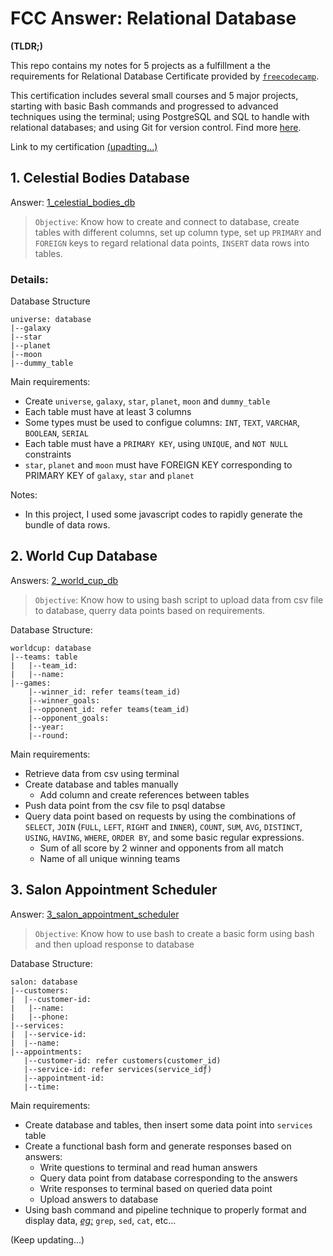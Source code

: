 # FCC Answer: Relational Database

<strong>(TLDR;)</strong>

This repo contains my notes for 5 projects as a fulfillment a the requirements for Relational Database Certificate provided by <code>[freecodecamp](https://www.freecodecamp.org)</code>.

This certification includes several small courses and 5 major projects, starting with basic Bash commands and progressed to advanced techniques using the terminal; using PostgreSQL and SQL to handle with relational databases; and using Git for version control. Find more [here](https://www.freecodecamp.org/learn/relational-database).

Link to my certification [(upadting...)]()

## 1. Celestial Bodies Database

Answer: [1_celestial_bodies_db](https://github.com/ndtrung-dev/relational-db-fcc/tree/main/1_celestial_bodies_db)

> <code>Objective</code>: Know how to create and connect to database, create tables with different columns, set up column type, set up <code>PRIMARY</code> and <code>FOREIGN</code> keys to regard relational data points, <code>INSERT</code> data rows into tables.

### Details:

Database Structure

    universe: database
    |--galaxy
    |--star
    |--planet
    |--moon
    |--dummy_table

Main requirements:

- Create <code>universe</code>, <code>galaxy</code>, <code>star</code>, <code>planet</code>, <code>moon</code> and <code>dummy_table</code>
- Each table must have at least 3 columns
- Some types must be used to configue columns: <code>INT</code>, <code>TEXT</code>, <code>VARCHAR</code>, <code>BOOLEAN</code>, <code>SERIAL</code>
- Each table must have a <code>PRIMARY KEY</code>, using <code>UNIQUE</code>, and <code>NOT NULL</code> constraints
- <code>star</code>, <code>planet</code> and <code>moon</code> must have FOREIGN KEY corresponding to PRIMARY KEY of <code>galaxy</code>, <code>star</code> and <code>planet</code>

Notes:

- In this project, I used some javascript codes to rapidly generate the bundle of data rows.

## 2. World Cup Database

Answers: [2_world_cup_db](https://github.com/ndtrung-dev/relational-db-fcc/tree/main/2_world_cup_db)

> <code>Objective</code>: Know how to using bash script to upload data from csv file to database, querry data points based on requirements.

Database Structure:

    worldcup: database
    |--teams: table
    |   |--team_id:
    |   |--name:
    |--games:
        |--winner_id: refer teams(team_id)
        |--winner_goals: 
        |--opponent_id: refer teams(team_id)
        |--opponent_goals:
        |--year:
        |--round: 

Main requirements:
- Retrieve data from csv using terminal
- Create database and tables manually
    - Add column and create references between tables
- Push data point from the csv file to psql databse
- Query data point based on requests by using the combinations of <code>SELECT</code>, <code>JOIN</code> (<code>FULL</code>, <code>LEFT</code>, <code>RIGHT</code> and <code>INNER</code>), <code>COUNT</code>, <code>SUM</code>, <code>AVG</code>, <code>DISTINCT</code>, <code>USING</code>, <code>HAVING</code>, <code>WHERE</code>, <code>ORDER BY</code>, and some basic regular expressions.
    - Sum of all score by 2 winner and opponents from all match
    - Name of all unique winning teams 

## 3. Salon Appointment Scheduler

Answer: [3_salon_appointment_scheduler](https://github.com/ndtrung-dev/relational-db-fcc/tree/main/3_salon_appointment_scheduler)

> <code>Objective</code>: Know how to use bash to create a basic form using bash and then upload response to database

Database Structure:

    salon: database
    |--customers:
    |  |--customer-id:
    |   |--name:
    |   |--phone:
    |--services:
    |  |--service-id:
    |  |--name:
    |--appointments:
       |--customer-id: refer customers(customer_id)
       |--service-id: refer services(service_idƒ)
       |--appointment-id:
       |--time:

Main requirements:
- Create database and tables, then insert some data point into <code>services</code> table
- Create a functional bash form and generate responses based on answers:
    - Write questions to terminal and read human answers
    - Query data point from database corresponding to the answers
    - Write responses to terminal based on queried data point
    - Upload answers to database
- Using bash command and pipeline technique to properly format and display data, <u>_eg:_</u> <code>grep</code>, <code>sed</code>, <code>cat</code>, etc...


(Keep updating...)
